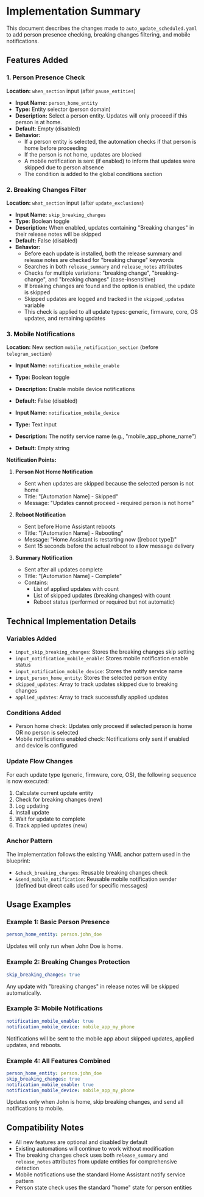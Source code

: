 # Implementation Summary

This document describes the changes made to `auto_update_scheduled.yaml` to add person presence checking, breaking changes filtering, and mobile notifications.

## Features Added

### 1. Person Presence Check
**Location:** `when_section` input (after `pause_entities`)

- **Input Name:** `person_home_entity`
- **Type:** Entity selector (person domain)
- **Description:** Select a person entity. Updates will only proceed if this person is at home.
- **Default:** Empty (disabled)
- **Behavior:** 
  - If a person entity is selected, the automation checks if that person is home before proceeding
  - If the person is not home, updates are blocked
  - A mobile notification is sent (if enabled) to inform that updates were skipped due to person absence
  - The condition is added to the global conditions section

### 2. Breaking Changes Filter
**Location:** `what_section` input (after `update_exclusions`)

- **Input Name:** `skip_breaking_changes`
- **Type:** Boolean toggle
- **Description:** When enabled, updates containing "Breaking changes" in their release notes will be skipped
- **Default:** False (disabled)
- **Behavior:**
  - Before each update is installed, both the release summary and release notes are checked for "breaking change" keywords
  - Searches in both `release_summary` and `release_notes` attributes
  - Checks for multiple variations: "breaking change", "breaking-change", and "breaking changes" (case-insensitive)
  - If breaking changes are found and the option is enabled, the update is skipped
  - Skipped updates are logged and tracked in the `skipped_updates` variable
  - This check is applied to all update types: generic, firmware, core, OS updates, and remaining updates

### 3. Mobile Notifications
**Location:** New section `mobile_notification_section` (before `telegram_section`)

- **Input Name:** `notification_mobile_enable`
- **Type:** Boolean toggle
- **Description:** Enable mobile device notifications
- **Default:** False (disabled)

- **Input Name:** `notification_mobile_device`
- **Type:** Text input
- **Description:** The notify service name (e.g., "mobile_app_phone_name")
- **Default:** Empty string

**Notification Points:**

1. **Person Not Home Notification**
   - Sent when updates are skipped because the selected person is not home
   - Title: "[Automation Name] - Skipped"
   - Message: "Updates cannot proceed - required person is not home"

2. **Reboot Notification**
   - Sent before Home Assistant reboots
   - Title: "[Automation Name] - Rebooting"
   - Message: "Home Assistant is restarting now ([reboot type])"
   - Sent 15 seconds before the actual reboot to allow message delivery

3. **Summary Notification**
   - Sent after all updates complete
   - Title: "[Automation Name] - Complete"
   - Contains:
     - List of applied updates with count
     - List of skipped updates (breaking changes) with count
     - Reboot status (performed or required but not automatic)

## Technical Implementation Details

### Variables Added
- `input_skip_breaking_changes`: Stores the breaking changes skip setting
- `input_notification_mobile_enable`: Stores mobile notification enable status
- `input_notification_mobile_device`: Stores the notify service name
- `input_person_home_entity`: Stores the selected person entity
- `skipped_updates`: Array to track updates skipped due to breaking changes
- `applied_updates`: Array to track successfully applied updates

### Conditions Added
- Person home check: Updates only proceed if selected person is home OR no person is selected
- Mobile notifications enabled check: Notifications only sent if enabled and device is configured

### Update Flow Changes
For each update type (generic, firmware, core, OS), the following sequence is now executed:
1. Calculate current update entity
2. Check for breaking changes (new)
3. Log updating
4. Install update
5. Wait for update to complete
6. Track applied updates (new)

### Anchor Pattern
The implementation follows the existing YAML anchor pattern used in the blueprint:
- `&check_breaking_changes`: Reusable breaking changes check
- `&send_mobile_notification`: Reusable mobile notification sender (defined but direct calls used for specific messages)

## Usage Examples

### Example 1: Basic Person Presence
```yaml
person_home_entity: person.john_doe
```
Updates will only run when John Doe is home.

### Example 2: Breaking Changes Protection
```yaml
skip_breaking_changes: true
```
Any update with "breaking changes" in release notes will be skipped automatically.

### Example 3: Mobile Notifications
```yaml
notification_mobile_enable: true
notification_mobile_device: mobile_app_my_phone
```
Notifications will be sent to the mobile app about skipped updates, applied updates, and reboots.

### Example 4: All Features Combined
```yaml
person_home_entity: person.john_doe
skip_breaking_changes: true
notification_mobile_enable: true
notification_mobile_device: mobile_app_my_phone
```
Updates only when John is home, skip breaking changes, and send all notifications to mobile.

## Compatibility Notes

- All new features are optional and disabled by default
- Existing automations will continue to work without modification
- The breaking changes check uses both `release_summary` and `release_notes` attributes from update entities for comprehensive detection
- Mobile notifications use the standard Home Assistant notify service pattern
- Person state check uses the standard "home" state for person entities
